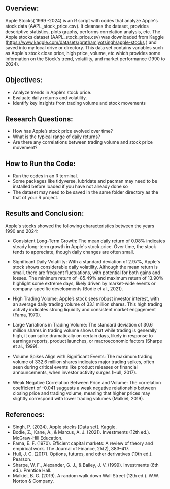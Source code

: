 Overview:
-
Apple Stocks( 1999 -2024) is an R script with codes that analyze Apple's stock data (AAPL_stock_price.csv). It cleanses the dataset, provides descriptive statistics, plots graphs, performs correlation analysis, etc.
The Apple stocks dataset (AAPL_stock_price.csv) was downloaded from Kaggle (https://www.kaggle.com/datasets/prathamjyotsingh/apple-stocks ) and saved into my local drive or directory.
This data set contains variables such as Apple's stock close price, high price, volume, etc which provides some 
information on the Stock's trend, volatility, and market performance (1990 to 2024).

Objectives:​
-
- Analyze trends in Apple’s stock price.​
- Evaluate daily returns and volatility.​
- Identify key insights from trading volume and stock movements​

Research Questions:​ 
-
- How has Apple’s stock price evolved over time?​
- What is the typical range of daily returns?​
- Are there any correlations between trading volume and stock price movement?​

How to Run the Code:
-
 - Run the codes in an R terminal.
 - Some packages like tidyverse, lubridate and pacman may need to be installed before loaded if you have not already done so
 - The dataset may need to be saved in the same folder directory as the that of your R project.

Results and Conclusion:
-
Apple's stocks showed the following characteristics between the years 1990 and 2024:
- Consistent Long-Term Growth:​ The mean daily return of 0.08% indicates steady long-term growth in Apple's stock price. Over time, the stock tends to appreciate, though daily changes are often small.​

- Significant Daily Volatility:​ With a standard deviation of 2.97%, Apple's stock shows considerable daily volatility. Although the mean return is small, there are frequent fluctuations, with potential for both gains and losses.​
The minimum return of -85.49% and maximum return of 13.90% highlight some extreme days, likely driven by market-wide events or company-specific developments (Bodie et al., 2021).​

- High Trading Volume:​ Apple’s stock sees robust investor interest, with an average daily trading volume of 33.1 million shares. This high trading activity indicates strong liquidity and consistent market engagement (Fama, 1970).​

- Large Variations in Trading Volume:​ The standard deviation of 30.6 million shares in trading volume shows that while trading is generally high, it can spike dramatically on certain days, likely in response to earnings reports, product launches, or macroeconomic factors (Sharpe et al., 1999).​

- Volume Spikes Align with Significant Events:​ The maximum trading volume of 332.6 million shares indicates major trading spikes, often seen during critical events like product releases or financial announcements, when investor activity surges (Hull, 2017).​

- Weak Negative Correlation Between Price and Volume:​ The correlation coefficient of -0.041 suggests a weak negative relationship between closing price and trading volume, meaning that higher prices may slightly correspond with lower trading volumes (Malkiel, 2019).​

References:
-
- Singh, P. (2024). Apple stocks [Data set]. Kaggle.
- Bodie, Z., Kane, A., & Marcus, A. J. (2021). Investments (12th ed.). McGraw-Hill Education.​
- Fama, E. F. (1970). Efficient capital markets: A review of theory and empirical work. The Journal of Finance, 25(2), 383–417. 
- Hull, J. C. (2017). Options, futures, and other derivatives (10th ed.). Pearson.​
- Sharpe, W. F., Alexander, G. J., & Bailey, J. V. (1999). Investments (6th ed.). Prentice Hall.​
- Malkiel, B. G. (2019). A random walk down Wall Street (12th ed.). W.W. Norton & Company.​
